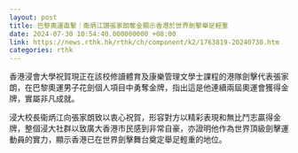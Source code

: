 ```yaml
---
layout: post
title: 巴黎奧運直擊｜衞炳江讚張家朗奪金顯示香港於世界劍擊舉足輕重
date: 2024-07-30 10:54:40.000000000 +08:00
link: https://news.rthk.hk/rthk/ch/component/k2/1763819-20240730.htm
categories: rthk
---
```


香港浸會大學祝賀現正在該校修讀體育及康樂管理文學士課程的港隊劍擊代表張家朗，在巴黎奧運男子花劍個人項目中勇奪金牌，指出這是他連續兩屆奧運會獲得金牌，實屬非凡成就。

浸大校長衞炳江向張家朗致以衷心祝賀，形容對方以精彩表現和無比鬥志贏得金牌，整個浸大社群以致廣大香港市民感到非常自豪，亦證明他作為世界頂級劍擊運動員的實力，顯示香港已在世界劍擊舞台奠定舉足輕重的地位。
